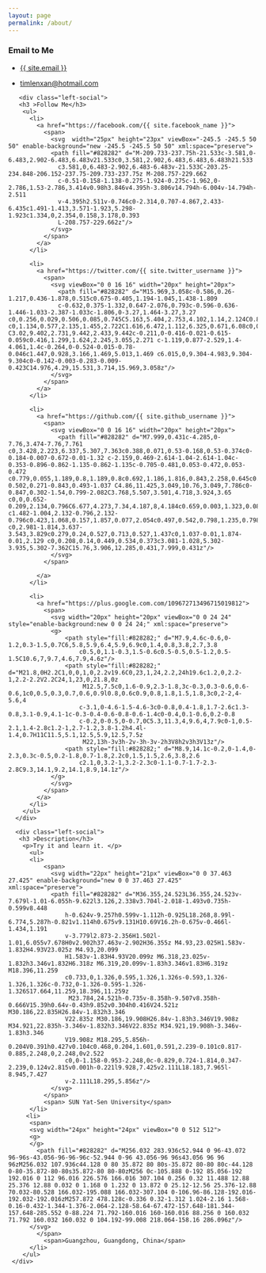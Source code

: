 ```yaml
---
layout: page
permalink: /about/
---
```

 <div>
      <h3>Email to Me</h3>
        <div class ='left-email'>
         <ul>
          <li ><a href="mailto:{{ site.email }}">{{ site.email }}</a></li>
        </ul>
        </div>
        <div class ='left-email'>
        <ul>
          <li ><a href="mailto:timlenxan@hotmail.com">timlenxan@hotmail.com</a></li>       
         </ul>      
        </div>

       <div class="left-social">
       <h3 >Follow Me</h3>
        <ul>
          <li>
            <a href="https://facebook.com/{{ site.facebook_name }}">
              <span>
                <svg  width="25px" height="23px" viewBox="-245.5 -245.5 50 50" enable-background="new -245.5 -245.5 50 50" xml:space="preserve">
                <path fill="#828282" d="M-209.733-237.75h-21.533c-3.581,0-6.483,2.902-6.483,6.483v21.533c0,3.581,2.902,6.483,6.483,6.483h21.533
	              c3.581,0,6.483-2.902,6.483-6.483v-21.533C-203.25-234.848-206.152-237.75-209.733-237.75z M-208.757-229.662
	              c-0.51-0.158-1.138-0.275-1.924-0.275c-1.962,0-2.786,1.53-2.786,3.414v0.98h3.846v4.395h-3.806v14.794h-6.004v-14.794h-2.511
	              v-4.395h2.511v-0.746c0-2.314,0.707-4.867,2.433-6.435c1.491-1.413,3.571-1.923,5.298-1.923c1.334,0,2.354,0.158,3.178,0.393
	              L-208.757-229.662z"/>
                </svg>
              </span>
            </a>
          </li>

          <li>
            <a href="https://twitter.com/{{ site.twitter_username }}">
              <span>
                <svg viewBox="0 0 16 16" width="20px" height="20px">
                  <path fill="#828282" d="M15.969,3.058c-0.586,0.26-1.217,0.436-1.878,0.515c0.675-0.405,1.194-1.045,1.438-1.809
                  c-0.632,0.375-1.332,0.647-2.076,0.793c-0.596-0.636-1.446-1.033-2.387-1.033c-1.806,0-3.27,1.464-3.27,3.27 c0,0.256,0.029,0.506,0.085,0.745C5.163,5.404,2.753,4.102,1.14,2.124C0.859,2.607,0.698,3.168,0.698,3.767 c0,1.134,0.577,2.135,1.455,2.722C1.616,6.472,1.112,6.325,0.671,6.08c0,0.014,0,0.027,0,0.041c0,1.584,1.127,2.906,2.623,3.206 C3.02,9.402,2.731,9.442,2.433,9.442c-0.211,0-0.416-0.021-0.615-0.059c0.416,1.299,1.624,2.245,3.055,2.271 c-1.119,0.877-2.529,1.4-4.061,1.4c-0.264,0-0.524-0.015-0.78-0.046c1.447,0.928,3.166,1.469,5.013,1.469 c6.015,0,9.304-4.983,9.304-9.304c0-0.142-0.003-0.283-0.009-0.423C14.976,4.29,15.531,3.714,15.969,3.058z"/>
                </svg>
              </span>
            </a>
          </li>

          <li>
            <a href="https://github.com/{{ site.github_username }}">
              <span>
                <svg viewBox="0 0 16 16" width="20px" height="20px">
                  <path fill="#828282" d="M7.999,0.431c-4.285,0-7.76,3.474-7.76,7.761 c0,3.428,2.223,6.337,5.307,7.363c0.388,0.071,0.53-0.168,0.53-0.374c0-0.184-0.007-0.672-0.01-1.32 c-2.159,0.469-2.614-1.04-2.614-1.04c-0.353-0.896-0.862-1.135-0.862-1.135c-0.705-0.481,0.053-0.472,0.053-0.472 c0.779,0.055,1.189,0.8,1.189,0.8c0.692,1.186,1.816,0.843,2.258,0.645c0.071-0.502,0.271-0.843,0.493-1.037 C4.86,11.425,3.049,10.76,3.049,7.786c0-0.847,0.302-1.54,0.799-2.082C3.768,5.507,3.501,4.718,3.924,3.65 c0,0,0.652-0.209,2.134,0.796C6.677,4.273,7.34,4.187,8,4.184c0.659,0.003,1.323,0.089,1.943,0.261 c1.482-1.004,2.132-0.796,2.132-0.796c0.423,1.068,0.157,1.857,0.077,2.054c0.497,0.542,0.798,1.235,0.798,2.082 c0,2.981-1.814,3.637-3.543,3.829c0.279,0.24,0.527,0.713,0.527,1.437c0,1.037-0.01,1.874-0.01,2.129 c0,0.208,0.14,0.449,0.534,0.373c3.081-1.028,5.302-3.935,5.302-7.362C15.76,3.906,12.285,0.431,7.999,0.431z"/>
                </svg>
              </span>

            </a>
          </li>

          <li>
            <a href="https://plus.google.com.com/109672713496715019812">
              <span>
                <svg width="20px" height="20px" viewBox="0 0 24 24" style="enable-background:new 0 0 24 24;" xml:space="preserve">
                <g>
                	<path style="fill:#828282;" d="M7.9,4.6c-0.6,0-1.2,0.3-1.5,0.7C6,5.8,5.9,6.4,5.9,6.9c0,1.4,0.8,3.8,2.7,3.8
                		c0.5,0,1.1-0.3,1.5-0.6c0.5-0.5,0.5-1.2,0.5-1.5C10.6,7,9.7,4.6,7.9,4.6z"/>
                	<path style="fill:#828282;" d="M21.8,0H2.2C1,0,0,1,0,2.2v19.6C0,23,1,24,2.2,24h19.6c1.2,0,2.2-1,2.2-2.2V2.2C24,1,23,0,21.8,0z
                		 M12.5,7.5c0,1.6-0.9,2.3-1.8,3c-0.3,0.3-0.6,0.6-0.6,1c0,0.5,0.3,0.7,0.6,0.9l0.8,0.6c0.9,0.8,1.8,1.5,1.8,3c0,2-2,4-5.6,4
                		c-3.1,0-4.6-1.5-4.6-3c0-0.8,0.4-1.8,1.7-2.6c1.3-0.8,3.1-0.9,4.1-1c-0.3-0.4-0.6-0.8-0.6-1.4c0-0.4,0.1-0.6,0.2-0.8
                		c-0.2,0-0.5,0-0.7,0C5.3,11.3,4,9.6,4,7.9c0-1,0.5-2.1,1.4-2.8c1.2-1,2.7-1.2,3.8-1.2h4.4l-1.4,0.7H11C11.5,5.1,12.5,5.9,12.5,7.5z
                		 M22,13h-3v3h-2v-3h-3v-2h3V8h2v3h3V13z"/>
                	<path style="fill:#828282;" d="M8.9,14.1c-0.2,0-1.4,0-2.3,0.3c-0.5,0.2-1.8,0.7-1.8,2.2c0,1.5,1.5,2.6,3.8,2.6
                		c2.1,0,3.2-1,3.2-2.3c0-1.1-0.7-1.7-2.3-2.8C9.3,14.1,9.2,14.1,8.9,14.1z"/>
                </g>
                </svg>
              </span>
            </a>
          </li>
        </ul>
      </div>
     
      <div class="left-social">
       <h3 >Description</h3>
        <p>Try it and learn it. </p>
          <ul>
          <li>
              <span>
                <svg width="22px" height="21px" viewBox="0 0 37.463 27.425" enable-background="new 0 0 37.463 27.425" xml:space="preserve">
                <path fill="#828282" d="M36.355,24.523L36.355,24.523v-7.679l-1.01-6.055h-9.622l3.126,2.338v3.704l-2.018-1.493v0.735h-0.599v8.448
                	h-0.624v-9.257h0.599v-1.112h-0.925L18.268,8.99l-6.774,5.287h-0.821v1.114h0.675v9.131H10.69V16.2h-0.675v-0.466l-1.434,1.191
                	v-3.779l2.873-2.356H1.502l-1.01,6.055v7.678H0v2.902h37.463v-2.902H36.355z M4.93,23.025H1.583v-1.832H4.93V23.025z M4.93,20.099
                	H1.583v-1.83H4.93V20.099z M6.318,23.025v-1.832h3.346v1.832H6.318z M6.319,20.099v-1.83h3.346v1.83H6.319z M18.396,11.259
                	c0.733,0,1.326,0.595,1.326,1.326s-0.593,1.326-1.326,1.326c-0.732,0-1.326-0.595-1.326-1.326S17.664,11.259,18.396,11.259z
                	 M23.784,24.521h-0.735v-8.358h-9.507v8.358h-0.666V15.39h0.64v-0.43h9.852v0.304h0.416V24.521z M30.186,22.835H26.84v-1.832h3.346
                	V22.835z M30.186,19.908H26.84v-1.83h3.346V19.908z M34.921,22.835h-3.346v-1.832h3.346V22.835z M34.921,19.908h-3.346v-1.83h3.346
                	V19.908z M18.295,5.856h-0.204V0.391h0.427v0.104c0.468,0.204,1.601,0.591,2.239-0.101c0.817-0.885,2.248,0,2.248,0v2.522
                	c0,0-1.158-0.953-2.248,0c-0.829,0.724-1.814,0.347-2.239,0.124v2.815v0.001h-0.221l9.928,7.425v2.111L18.183,7.965l-8.945,7.427
                	v-2.111L18.295,5.856z"/>
                </svg>
              </span>
              <span> SUN Yat-Sen University</span>
          </li>
         <li>
          <span>
          <svg width="24px" height="24px" viewBox="0 0 512 512">
          <g>
          </g>
          	<path fill="#828282" d="M256.032 283.936c52.944 0 96-43.072 96-96s-43.056-96-96-96c-52.944 0-96 43.056-96 96s43.056 96 96 96zM256.032 107.936c44.128 0 80 35.872 80 80s-35.872 80-80 80c-44.128 0-80-35.872-80-80s35.872-80 80-80zM256 0c-105.888 0-192 85.056-192 192.016 0 112 96.016 226.576 166.016 307.104 0.256 0.32 11.488 12.88 25.376 12.88 0.032 0 1.168 0 1.232 0 13.872 0 25.12-12.56 25.376-12.88 70.032-80.528 166.032-195.088 166.032-307.104 0-106.96-86.128-192.016-192.032-192.016zM257.872 478.128c-0.336 0.32-1.312 1.024-2.16 1.568-0.16-0.432-1.344-1.376-2.064-2.128-58.64-67.472-157.648-181.344-157.648-285.552 0-88.224 71.792-160.016 160-160.016 88.256 0 160.032 71.792 160.032 160.032 0 104.192-99.008 218.064-158.16 286.096z"/>
          </svg>
            </span>
              <span>Guangzhou, Guangdong, China</span>
          </li>
        </ul>
     </div>
</div>